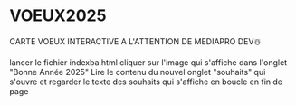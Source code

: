 # VOEUX2025
CARTE VOEUX INTERACTIVE A L'ATTENTION DE MEDIAPRO DEV☃️

lancer le fichier indexba.html
cliquer sur l'image qui s'affiche dans l'onglet "Bonne Année 2025"
Lire le contenu du nouvel onglet "souhaits" qui s'ouvre et regarder le texte des souhaits qui s'affiche en boucle en fin de page
